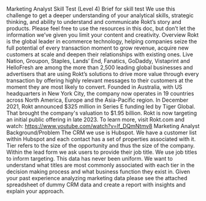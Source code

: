 Marketing Analyst Skill Test (Level 4)
Brief for skill test
We use this challenge to get a deeper understanding of your analytical skills, strategic thinking,
and ability to understand and communicate Rokt’s story and products.
Please feel free to use the resources in this doc, but don’t let the information we’ve given you limit
your content and creativity.
Overview
Rokt is the global leader in ecommerce technology, helping companies seize the full potential of
every transaction moment to grow revenue, acquire new customers at scale and deepen their
relationships with existing ones. Live Nation, Groupon, Staples, Lands’ End, Fanatics, GoDaddy,
Vistaprint and HelloFresh are among the more than 2,500 leading global businesses and
advertisers that are using Rokt’s solutions to drive more value through every transaction by
offering highly relevant messages to their customers at the moment they are most likely to
convert. Founded in Australia, with US headquarters in New York City, the company now operates
in 19 countries across North America, Europe and the Asia-Pacific region.
In December 2021, Rokt announced $325 million in Series E funding led by Tiger Global. That
brought the company's valuation to $1.95 billion. Rokt is now targeting an initial public offering in
late 2023.
To learn more, visit Rokt.com and watch: https://www.youtube.com/watch?v=lf_DQmNtmv8
Marketing Analyst
Background/Problem
The CRM we use is Hubspot. We have a customer list within Hubspot and each contact has a set
of properties associated with it. Tier refers to the size of the opportunity and thus the size of the
company. Within the lead form we ask users to provide their job title. We use job titles to inform
targeting. This data has never been uniform. We want to understand what titles are most
commonly associated with each tier in the decision making process and what business function
they exist in. Given your past experience analyzing marketing data please see the attached
spreadsheet of dummy CRM data and create a report with insights and explain your approach.
